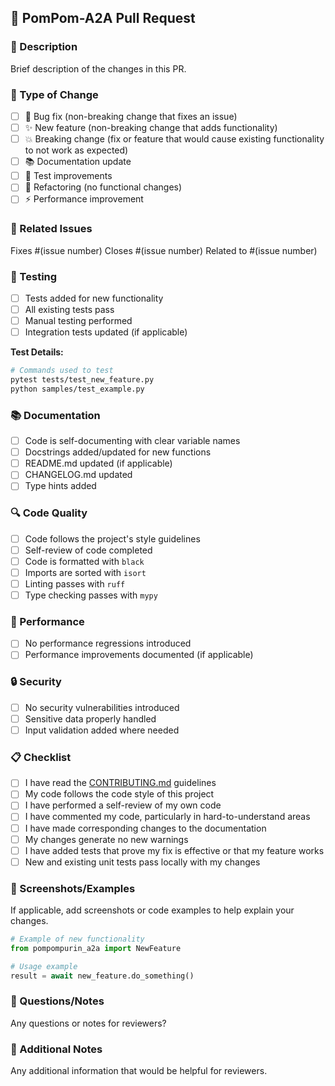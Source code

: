 ## 🍮 PomPom-A2A Pull Request

### 📝 Description
Brief description of the changes in this PR.

### 🔄 Type of Change
- [ ] 🐛 Bug fix (non-breaking change that fixes an issue)
- [ ] ✨ New feature (non-breaking change that adds functionality)
- [ ] 💥 Breaking change (fix or feature that would cause existing functionality to not work as expected)
- [ ] 📚 Documentation update
- [ ] 🧪 Test improvements
- [ ] 🔧 Refactoring (no functional changes)
- [ ] ⚡ Performance improvement

### 🔗 Related Issues
Fixes #(issue number)
Closes #(issue number)
Related to #(issue number)

### 🧪 Testing
- [ ] Tests added for new functionality
- [ ] All existing tests pass
- [ ] Manual testing performed
- [ ] Integration tests updated (if applicable)

**Test Details:**
```bash
# Commands used to test
pytest tests/test_new_feature.py
python samples/test_example.py
```

### 📚 Documentation
- [ ] Code is self-documenting with clear variable names
- [ ] Docstrings added/updated for new functions
- [ ] README.md updated (if applicable)
- [ ] CHANGELOG.md updated
- [ ] Type hints added

### 🔍 Code Quality
- [ ] Code follows the project's style guidelines
- [ ] Self-review of code completed
- [ ] Code is formatted with `black`
- [ ] Imports are sorted with `isort`
- [ ] Linting passes with `ruff`
- [ ] Type checking passes with `mypy`

### 🚀 Performance
- [ ] No performance regressions introduced
- [ ] Performance improvements documented (if applicable)

### 🔒 Security
- [ ] No security vulnerabilities introduced
- [ ] Sensitive data properly handled
- [ ] Input validation added where needed

### 📋 Checklist
- [ ] I have read the [CONTRIBUTING.md](../CONTRIBUTING.md) guidelines
- [ ] My code follows the code style of this project
- [ ] I have performed a self-review of my own code
- [ ] I have commented my code, particularly in hard-to-understand areas
- [ ] I have made corresponding changes to the documentation
- [ ] My changes generate no new warnings
- [ ] I have added tests that prove my fix is effective or that my feature works
- [ ] New and existing unit tests pass locally with my changes

### 🎯 Screenshots/Examples
If applicable, add screenshots or code examples to help explain your changes.

```python
# Example of new functionality
from pompompurin_a2a import NewFeature

# Usage example
result = await new_feature.do_something()
```

### 🤔 Questions/Notes
Any questions or notes for reviewers?

### 🎉 Additional Notes
Any additional information that would be helpful for reviewers.